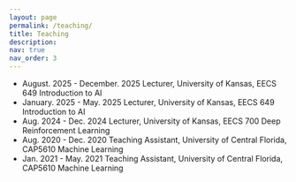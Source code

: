 ```yaml
---
layout: page
permalink: /teaching/
title: Teaching
description: 
nav: true
nav_order: 3
---
```


- August. 2025 - December. 2025 Lecturer, University of Kansas, EECS 649 Introduction to AI
- January. 2025 - May. 2025 Lecturer, University of Kansas, EECS 649 Introduction to AI
- Aug. 2024 - Dec. 2024 Lecturer, University of Kansas, EECS 700 Deep Reinforcement Learning
- Aug. 2020 - Dec. 2020 Teaching Assistant, University of Central Florida, CAP5610 Machine Learning
- Jan. 2021 - May. 2021 Teaching Assistant, University of Central Florida, CAP5610 Machine Learning
